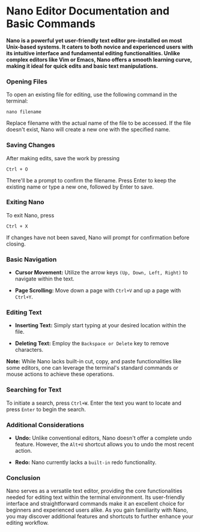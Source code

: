 # Nano Editor Documentation and Basic Commands

__Nano is a powerful yet user-friendly text editor pre-installed on most Unix-based systems. It caters to both novice and experienced users with its intuitive interface and fundamental editing functionalities. Unlike complex editors like Vim or Emacs, Nano offers a smooth learning curve, making it ideal for quick edits and basic text manipulations.__


### Opening Files

To open an existing file for editing, use the following command in the terminal:

```
nano filename
```
Replace filename with the actual name of the file to be accessed. If the file doesn't exist, Nano will create a new one with the specified name.

### Saving Changes

After making edits, save the work by pressing
```
Ctrl + O
```
There'll be a prompt to confirm the filename. Press Enter to keep the existing name or type a new one, followed by Enter to save.

### Exiting Nano

To exit Nano, press
```
Ctrl + X
```
If changes have not been saved, Nano will prompt for confirmation before closing.


### Basic Navigation

- __Cursor Movement:__ Utilize the arrow keys ```(Up, Down, Left, Right)``` to navigate within the text.

- __Page Scrolling:__ Move down a page with ```Ctrl+V``` and up a page with ```Ctrl+Y```.

### Editing Text

- __Inserting Text:__ Simply start typing at your desired location within the file.

- __Deleting Text:__ Employ the ```Backspace or Delete``` key to remove characters.

__Note:__ While Nano lacks built-in cut, copy, and paste functionalities like some editors, one can leverage the terminal's standard commands or mouse actions to achieve these operations.

### Searching for Text

To initiate a search, press ```Ctrl+W```. Enter the text you want to locate and press ```Enter``` to begin the search.

### Additional Considerations

- __Undo:__ Unlike conventional editors, Nano doesn't offer a complete undo feature. However, the ```Alt+U``` shortcut allows you to undo the most recent action.

- __Redo:__ Nano currently lacks a ```built-in``` redo functionality.


### Conclusion

Nano serves as a versatile text editor, providing the core functionalities needed for editing text within the terminal environment. Its user-friendly interface and straightforward commands make it an excellent choice for beginners and experienced users alike. As you gain familiarity with Nano, you may discover additional features and shortcuts to further enhance your editing workflow.